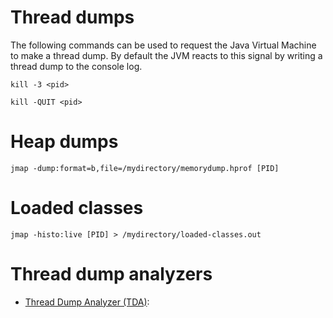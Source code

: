 # Thread dumps

The following commands can be used to request the Java Virtual Machine to make a thread dump. By default the JVM reacts to this signal by writing a thread dump to the console log.

`kill -3 <pid>`

`kill -QUIT <pid>`

# Heap dumps

`jmap -dump:format=b,file=/mydirectory/memorydump.hprof [PID]`

# Loaded classes

`jmap -histo:live [PID] > /mydirectory/loaded-classes.out`

# Thread dump analyzers

* [Thread Dump Analyzer (TDA)](https://github.com/irockel/tda/): 
